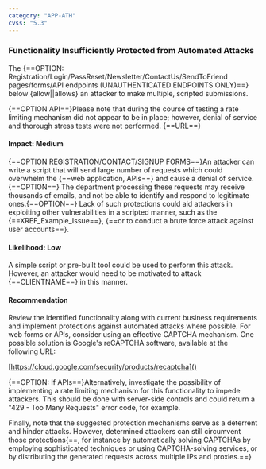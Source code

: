 ```yaml
---
category: "APP-ATH"
cvss: "5.3"
---
```

### Functionality Insufficiently Protected from Automated Attacks
The {==OPTION: Registration/Login/PassReset/Newsletter/ContactUs/SendToFriend pages/forms/API endpoints (UNAUTHENTICATED ENDPOINTS ONLY)==} below {allow||allows} an attacker to make multiple, scripted submissions.

{==OPTION API==}Please note that during the course of testing a rate limiting mechanism did not appear to be in place; however, denial of service and thorough stress tests were not performed.
{==URL==}
#### Impact: Medium
{==OPTION REGISTRATION/CONTACT/SIGNUP FORMS==}An attacker can write a script that will send large number of requests which could overwhelm the {==web application, APIs==} and cause a denial of service. {==OPTION==} The department processing these requests may receive thousands of emails, and not be able to identify and respond to legitimate ones.{==OPTION==} Lack of such protections could aid attackers in exploiting other vulnerabilities in a scripted manner, such as the {==XREF_Example_Issue==}, {==or to conduct a brute force attack against user accounts==}.
#### Likelihood: Low
A simple script or pre-built tool could be used to perform this attack. However, an attacker would need to be motivated to attack {==CLIENTNAME==} in this manner.
#### Recommendation
Review the identified functionality along with current business requirements and implement protections against automated attacks where possible. For web forms or APIs, consider using an effective CAPTCHA mechanism. One possible solution is Google's reCAPTCHA software, available at the following URL:

[https://cloud.google.com/security/products/recaptcha]()

{==OPTION: If APIs==}Alternatively, investigate the possibility of implementing a rate limiting mechanism for this functionality to impede attackers. This should be done with server-side controls and could return a "429 - Too Many Requests" error code, for example.

Finally, note that the suggested protection mechanisms serve as a deterrent and hinder attacks. However, determined attackers can still circumvent those protections{==, for instance by automatically solving CAPTCHAs by employing sophisticated techniques or using CAPTCHA-solving services, or by distributing the generated requests across multiple IPs and proxies.==}
